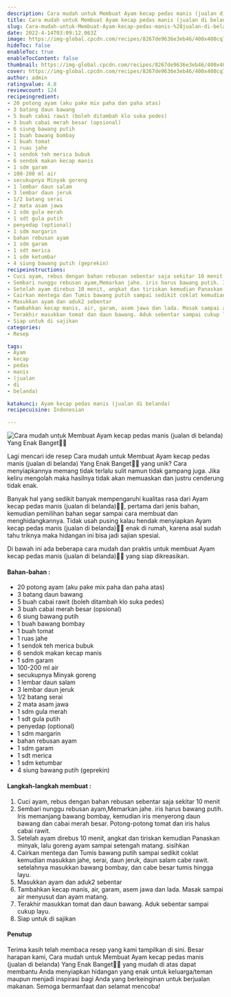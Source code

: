 ```yaml
---
description: Cara mudah untuk Membuat Ayam kecap pedas manis (jualan di belanda) Yang Enak Banget"
title: Cara mudah untuk Membuat Ayam kecap pedas manis (jualan di belanda) Yang Enak Banget
slug: Cara-mudah-untuk-Membuat-Ayam-kecap-pedas-manis-%28jualan-di-belanda%29-Yang-Enak-Banget
date: 2022-4-14T03:09:12.063Z
image: https://img-global.cpcdn.com/recipes/8267de9636e3eb46/400x400cq70/photo.jpg
hideToc: false
enableToc: true
enableTocContent: false
thumbnail: https://img-global.cpcdn.com/recipes/8267de9636e3eb46/400x400cq70/photo.jpg
cover: https://img-global.cpcdn.com/recipes/8267de9636e3eb46/400x400cq70/photo.jpg
author: admin
ratingvalue: 4.8
reviewcount: 124
recipeingredient:
- 20 potong ayam (aku pake mix paha dan paha atas)
- 3 batang daun bawang
- 5 buah cabai rawit (boleh ditambah klo suka pedes)
- 3 buah cabai merah besar (opsional)
- 6 siung bawang putih
- 1 buah bawang bombay
- 1 buah tomat
- 1 ruas jahe
- 1 sendok teh merica bubuk
- 6 sendok makan kecap manis
- 1 sdm garam
- 100-200 ml air
- secukupnya Minyak goreng
- 1 lembar daun salam
- 3 lembar daun jeruk
- 1/2 batang serai
- 2 mata asam jawa
- 1 sdm gula merah
- 1 sdt gula putih
- penyedap (optional)
- 1 sdm margarin
- bahan rebusan ayam
- 1 sdm garam
- 1 sdt merica
- 1 sdm ketumbar
- 4 siung bawang putih (geprekin)
recipeinstructions:
- Cuci ayam, rebus dengan bahan rebusan sebentar saja sekitar 10 menit
- Sembari nunggu rebusan ayam,Memarkan jahe. iris harus bawang putih. Iris memanjang bawang bombay, kemudian iris menyerong daun bawang dan cabai merah besar. Potong-potong tomat dan iris halus cabai rawit.
- Setelah ayam direbus 10 menit, angkat dan tiriskan kemudian Panaskan minyak, lalu goreng ayam sampai setengah matang. sisihkan
- Cairkan mentega dan Tumis bawang putih sampai sedikit coklat kemudian masukkan jahe, serai, daun jeruk, daun salam cabe rawit. setelahnya masukkan bawang bombay, dan cabe besar tumis hingga layu.
- Masukkan ayam dan aduk2 sebentar
- Tambahkan kecap manis, air, garam, asem jawa dan lada. Masak sampai air menyusut dan ayam matang.
- Terakhir masukkan tomat dan daun bawang. Aduk sebentar sampai cukup layu.
- Siap untuk di sajikan
categories:
- Resep

tags:
- Ayam
- kecap
- pedas
- manis
- (jualan
- di
- belanda)

katakunci: Ayam kecap pedas manis (jualan di belanda)
recipecuisine: Indonesian

---
```


![Cara mudah untuk Membuat Ayam kecap pedas manis (jualan di belanda) Yang Enak Banget👩‍🍳](https://img-global.cpcdn.com/recipes/8267de9636e3eb46/400x400cq70/photo.jpg)

Lagi mencari ide resep Cara mudah untuk Membuat Ayam kecap pedas manis (jualan di belanda) Yang Enak Banget👩‍🍳 yang unik? Cara menyiapkannya memang tidak terlalu sulit namun tidak gampang juga. Jika keliru mengolah maka hasilnya tidak akan memuaskan dan justru cenderung tidak enak.

Banyak hal yang sedikit banyak mempengaruhi kualitas rasa dari Ayam kecap pedas manis (jualan di belanda)👩‍🍳, pertama dari jenis bahan, kemudian pemilihan bahan segar sampai cara membuat dan menghidangkannya. Tidak usah pusing kalau hendak menyiapkan Ayam kecap pedas manis (jualan di belanda)👩‍🍳 enak di rumah, karena asal sudah tahu triknya maka hidangan ini bisa jadi sajian spesial.

Di bawah ini ada beberapa cara mudah dan praktis untuk membuat Ayam kecap pedas manis (jualan di belanda)👩‍🍳 yang siap dikreasikan.

<!--inarticleads1-->

#### Bahan-bahan :

- 20 potong ayam (aku pake mix paha dan paha atas)
- 3 batang daun bawang
- 5 buah cabai rawit (boleh ditambah klo suka pedes)
- 3 buah cabai merah besar (opsional)
- 6 siung bawang putih
- 1 buah bawang bombay
- 1 buah tomat
- 1 ruas jahe
- 1 sendok teh merica bubuk
- 6 sendok makan kecap manis
- 1 sdm garam
- 100-200 ml air
- secukupnya Minyak goreng
- 1 lembar daun salam
- 3 lembar daun jeruk
- 1/2 batang serai
- 2 mata asam jawa
- 1 sdm gula merah
- 1 sdt gula putih
- penyedap (optional)
- 1 sdm margarin
- bahan rebusan ayam
- 1 sdm garam
- 1 sdt merica
- 1 sdm ketumbar
- 4 siung bawang putih (geprekin)

<!--inarticleads2-->

#### Langkah-langkah membuat :

1. Cuci ayam, rebus dengan bahan rebusan sebentar saja sekitar 10 menit
1. Sembari nunggu rebusan ayam,Memarkan jahe. iris harus bawang putih. Iris memanjang bawang bombay, kemudian iris menyerong daun bawang dan cabai merah besar. Potong-potong tomat dan iris halus cabai rawit.
1. Setelah ayam direbus 10 menit, angkat dan tiriskan kemudian Panaskan minyak, lalu goreng ayam sampai setengah matang. sisihkan
1. Cairkan mentega dan Tumis bawang putih sampai sedikit coklat kemudian masukkan jahe, serai, daun jeruk, daun salam cabe rawit. setelahnya masukkan bawang bombay, dan cabe besar tumis hingga layu.
1. Masukkan ayam dan aduk2 sebentar
1. Tambahkan kecap manis, air, garam, asem jawa dan lada. Masak sampai air menyusut dan ayam matang.
1. Terakhir masukkan tomat dan daun bawang. Aduk sebentar sampai cukup layu.
1. Siap untuk di sajikan

#### Penutup

Terima kasih telah membaca resep yang kami tampilkan di sini. Besar harapan kami, Cara mudah untuk Membuat Ayam kecap pedas manis (jualan di belanda) Yang Enak Banget👩‍🍳 yang mudah di atas dapat membantu Anda menyiapkan hidangan yang enak untuk keluarga/teman maupun menjadi inspirasi bagi Anda yang berkeinginan untuk berjualan makanan. Semoga bermanfaat dan selamat mencoba!